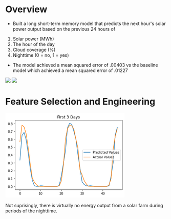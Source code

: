 # Overview

* Built a long short-term memory model that predicts the next hour's solar power output based on the previous 24 hours of 
1. Solar power (MWh)
2. The hour of the day
3. Cloud coverage (%)
4. Nighttime (0 = no, 1 = yes)

* The model achieved a mean squared error of .00403 vs the baseline model which achieved a mean squared error of .01227

![](/images/Last_3_Days.jpg)
![](/images/First_3_Days.jpg)

# Feature Selection and Engineering

![](https://github.com/kalewelsh/Solar-Energy-Forecasting/blob/main/first_3_days.png)

Not suprisingly, there is virtually no energy output from a solar farm during periods of the nighttime.
